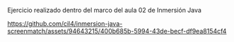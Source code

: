 Ejercicio realizado dentro del marco del aula 02 de Inmersión Java






https://github.com/cil4/inmersion-java-screenmatch/assets/94643215/400b685b-5994-43de-becf-df9ea8154cf4

